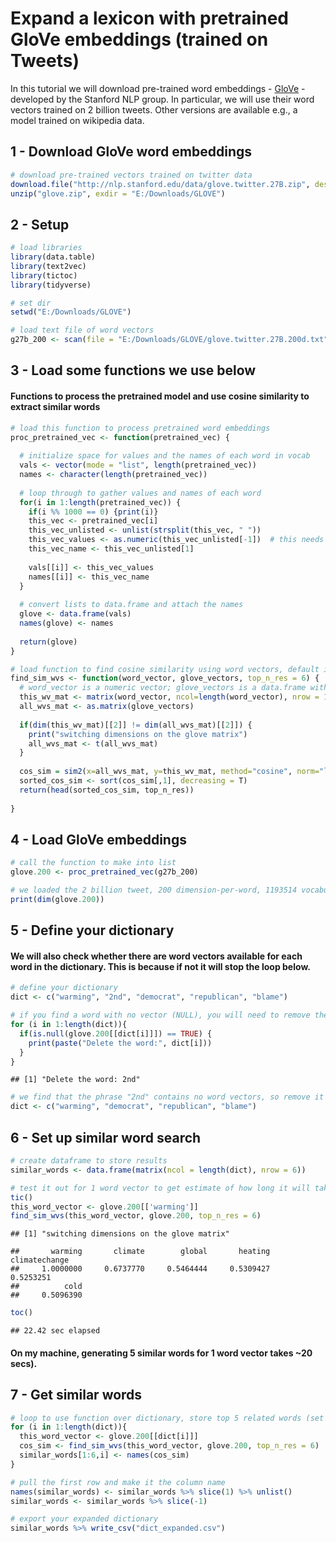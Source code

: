 Expand a lexicon with pretrained GloVe embeddings (trained on Tweets)
================

In this tutorial we will download pre-trained word embeddings -
[GloVe](https://nlp.stanford.edu/projects/glove/) - developed by the
Stanford NLP group. In particular, we will use their word vectors
trained on 2 billion tweets. Other versions are available e.g., a model
trained on wikipedia data.

## 1 - Download GloVe word embeddings

``` r
# download pre-trained vectors trained on twitter data
download.file("http://nlp.stanford.edu/data/glove.twitter.27B.zip", destfile = "glove.zip")
unzip("glove.zip", exdir = "E:/Downloads/GLOVE")
```

## 2 - Setup

``` r
# load libraries
library(data.table)
library(text2vec)
library(tictoc)
library(tidyverse)

# set dir
setwd("E:/Downloads/GLOVE")

# load text file of word vectors
g27b_200 <- scan(file = "E:/Downloads/GLOVE/glove.twitter.27B.200d.txt", what="", sep="\n")
```

## 3 - Load some functions we use below

#### Functions to process the pretrained model and use cosine similarity to extract similar words

``` r
# load this function to process pretrained word embeddings
proc_pretrained_vec <- function(pretrained_vec) {
  
  # initialize space for values and the names of each word in vocab
  vals <- vector(mode = "list", length(pretrained_vec))
  names <- character(length(pretrained_vec))
  
  # loop through to gather values and names of each word
  for(i in 1:length(pretrained_vec)) {
    if(i %% 1000 == 0) {print(i)}
    this_vec <- pretrained_vec[i]
    this_vec_unlisted <- unlist(strsplit(this_vec, " "))
    this_vec_values <- as.numeric(this_vec_unlisted[-1])  # this needs testing, does it become numeric?
    this_vec_name <- this_vec_unlisted[1]
    
    vals[[i]] <- this_vec_values
    names[[i]] <- this_vec_name
  }
  
  # convert lists to data.frame and attach the names
  glove <- data.frame(vals)
  names(glove) <- names
  
  return(glove)
}

# load function to find cosine similarity using word vectors, default is seed word + 5 most similar words = 6
find_sim_wvs <- function(word_vector, glove_vectors, top_n_res = 6) {
  # word_vector is a numeric vector; glove_vectors is a data.frame with words as columns and dimesions as rows
  this_wv_mat <- matrix(word_vector, ncol=length(word_vector), nrow = 1)
  all_wvs_mat <- as.matrix(glove_vectors)
  
  if(dim(this_wv_mat)[[2]] != dim(all_wvs_mat)[[2]]) {
    print("switching dimensions on the glove matrix")
    all_wvs_mat <- t(all_wvs_mat)
  }
  
  cos_sim = sim2(x=all_wvs_mat, y=this_wv_mat, method="cosine", norm="l2")
  sorted_cos_sim <- sort(cos_sim[,1], decreasing = T) 
  return(head(sorted_cos_sim, top_n_res))
  
}
```

## 4 - Load GloVe embeddings

``` r
# call the function to make into list
glove.200 <- proc_pretrained_vec(g27b_200)

# we loaded the 2 billion tweet, 200 dimension-per-word, 1193514 vocabulary word vector
print(dim(glove.200)) 
```

## 5 - Define your dictionary

#### We will also check whether there are word vectors available for each word in the dictionary. This is because if not it will stop the loop below.

``` r
# define your dictionary
dict <- c("warming", "2nd", "democrat", "republican", "blame")

# if you find a word with no vector (NULL), you will need to remove the word or else it stops the loop below
for (i in 1:length(dict)){
  if(is.null(glove.200[[dict[i]]]) == TRUE) {
    print(paste("Delete the word:", dict[i]))
  } 
}
```

    ## [1] "Delete the word: 2nd"

``` r
# we find that the phrase "2nd" contains no word vectors, so remove it
dict <- c("warming", "democrat", "republican", "blame")
```

## 6 - Set up similar word search

``` r
# create dataframe to store results
similar_words <- data.frame(matrix(ncol = length(dict), nrow = 6))

# test it out for 1 word vector to get estimate of how long it will take to generate your expanded dict
tic()
this_word_vector <- glove.200[['warming']]      
find_sim_wvs(this_word_vector, glove.200, top_n_res = 6)
```

    ## [1] "switching dimensions on the glove matrix"

    ##       warming       climate        global       heating climatechange 
    ##     1.0000000     0.6737770     0.5464444     0.5309427     0.5253251 
    ##          cold 
    ##     0.5096390

``` r
toc()
```

    ## 22.42 sec elapsed

#### On my machine, generating 5 similar words for 1 word vector takes \~20 secs).

## 7 - Get similar words

``` r
# loop to use function over dictionary, store top 5 related words (set to 6 words because first word is the dict word)
for (i in 1:length(dict)){
  this_word_vector <- glove.200[[dict[i]]]
  cos_sim <- find_sim_wvs(this_word_vector, glove.200, top_n_res = 6)
  similar_words[1:6,i] <- names(cos_sim)
}

# pull the first row and make it the column name
names(similar_words) <- similar_words %>% slice(1) %>% unlist()
similar_words <- similar_words %>% slice(-1)

# export your expanded dictionary
similar_words %>% write_csv("dict_expanded.csv")
```
